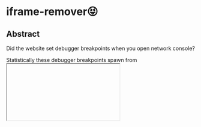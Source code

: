 # iframe-remover😝

## Abstract
Did the website set debugger breakpoints when you open network console?

Statistically these debugger breakpoints spawn from <iframe>.

This javascript snippet helps remove iframe. 

Simple yet powerful.😛
